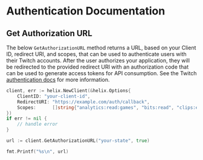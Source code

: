 # Authentication Documentation

## Get Authorization URL

The below `GetAuthorizationURL` method returns a URL, based on your Client ID, redirect URI, and scopes, that can be used to authenticate users with their Twitch accounts. After the user authorizes your application, they will be redirected to the provided redirect URI with an authorization code that can be used to generate access tokens for API consumption. See the Twitch [authentication docs](https://dev.twitch.tv/docs/authentication) for more information.

```go
client, err := helix.NewClient(&helix.Options{
    ClientID: "your-client-id",
    RedirectURI: "https://example.com/auth/callback",
    Scopes:      []string{"analytics:read:games", "bits:read", "clips:edit", "user:edit", "user:read:email"},
})
if err != nil {
    // handle error
}

url := client.GetAuthorizationURL("your-state", true)

fmt.Printf("%s\n", url)
```
